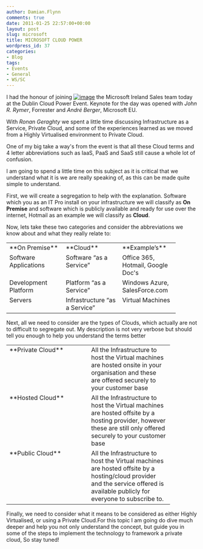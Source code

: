 ```yaml
---
author: Damian.Flynn
comments: true
date: 2011-01-25 22:57:00+00:00
layout: post
slug: microsoft
title: MICROSOFT CLOUD POWER
wordpress_id: 37
categories:
- Blog
tags:
- Events
- General
- WS/SC
---
```


I had the honour of joining [![image](/assets/posts/2011/01/image_thumb.png)](/assets/posts/2011/01/image.png) the Microsoft Ireland Sales team today at the Dublin Cloud Power Event. Keynote for the day was opened with _John R. Rymer_, Forrester and _André Berger_, Microsoft EU.

With _Ronan Geraghty_ we spent a little time discussing Infrastructure as a Service, Private Cloud, and some of the experiences learned as we moved from a Highly Virtualised environment to Private Cloud.

One of my big take a way's from the event is that all these Cloud terms and 4 letter abbreviations such as IaaS, PaaS and SaaS still cause a whole lot of confusion.

I am going to spend a little time on this subject as it is critical that we understand what it is we are really speaking of, as this can be made quite simple to understand.

First, we will create a segregation to help with the explanation. Software which you as an IT Pro install on your infrastructure we will classify as **On Premise** and software which is publicly available and ready for use over the internet, Hotmail as an example we will classify as **Cloud**.

Now, lets take these two categories and consider the abbreviations we know about and what they really relate to:

<table cellpadding="2" width="400" border="0" cellspacing="0" > <tbody > <tr >
<td width="133" valign="top" >**On Premise**
</td>
<td width="133" valign="top" >**Cloud**
</td>
<td width="133" valign="top" >**Example’s**
</td></tr> <tr >
<td width="133" valign="top" >Software Applications
</td>
<td width="133" valign="top" >Software “as a Service”
</td>
<td width="133" valign="top" >Office 365, Hotmail, Google Doc's
</td></tr> <tr >
<td width="133" valign="top" >Development Platform
</td>
<td width="133" valign="top" >Platform “as a Service”
</td>
<td width="133" valign="top" >Windows Azure, SalesForce.com
</td></tr> <tr >
<td width="133" valign="top" >Servers
</td>
<td width="133" valign="top" >Infrastructure “as a Service”
</td>
<td width="133" valign="top" >Virtual Machines
</td></tr></tbody></table>

Next, all we need to consider are the types of Clouds, which actually are not to difficult to segregate out. My description is not very verbose but should tell you enough to help you understand the terms better

<table cellpadding="2" width="400" border="0" cellspacing="0" > <tbody > <tr >
<td width="200" valign="top" >**Private Cloud**
</td>
<td width="200" valign="top" >All the Infrastructure to host the Virtual machines are hosted onsite in your organisation and these are offered securely to your customer base
</td></tr> <tr >
<td width="200" valign="top" >**Hosted Cloud**
</td>
<td width="200" valign="top" >All the Infrastructure to host the Virtual machines are hosted offsite by a hosting provider, however these are still only offered securely to your customer base
</td></tr> <tr >
<td width="200" valign="top" >**Public Cloud**
</td>
<td width="200" valign="top" >All the Infrastructure to host the Virtual machines are hosted offsite by a hosting/cloud provider and the service offered is available publicly for everyone to subscribe to.
</td></tr></tbody></table>

Finally, we need to consider what it means to be considered as either Highly Virtualised, or using a Private Cloud.For this topic I am going do dive much deeper and help you not only understand the concept, but guide you in some of the steps to implement the technology to framework a private cloud, So stay tuned!
